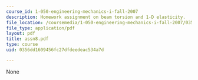 ```yaml
---
course_id: 1-050-engineering-mechanics-i-fall-2007
description: Homework assignment on beam torsion and 1-D elasticity.
file_location: /coursemedia/1-050-engineering-mechanics-i-fall-2007/0356dd1609456fc27dfdeedeac534a7d_assn8.pdf
file_type: application/pdf
layout: pdf
title: assn8.pdf
type: course
uid: 0356dd1609456fc27dfdeedeac534a7d

---
```

None